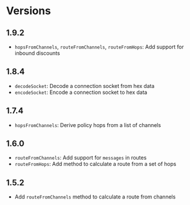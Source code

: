 # Versions

## 1.9.2

- `hopsFromChannels`, `routeFromChannels`, `routeFromHops`: Add support for
    inbound discounts

## 1.8.4

- `decodeSocket`: Decode a connection socket from hex data
- `encodeSocket`: Encode a connection socket to hex data

## 1.7.4

- `hopsFromChannels`: Derive policy hops from a list of channels

## 1.6.0

- `routeFromChannels`: Add support for `messages` in routes
- `routeFromHops`: Add method to calculate a route from a set of hops

## 1.5.2

- Add `routeFromChannels` method to calculate a route from channels
